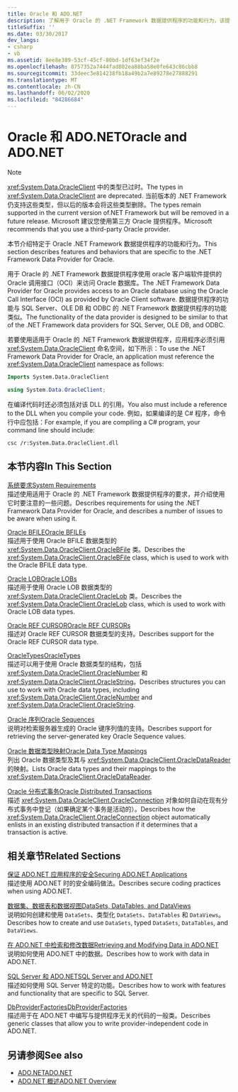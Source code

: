 ```yaml
---
title: Oracle 和 ADO.NET
description: 了解用于 Oracle 的 .NET Framework 数据提供程序的功能和行为，该提供程序可使用 Oracle 调用接口访问 Oracle 数据库。
titleSuffix: ''
ms.date: 03/30/2017
dev_langs:
- csharp
- vb
ms.assetid: 8ee8e389-53cf-45cf-80bd-1df63ef34f2e
ms.openlocfilehash: 8757352a7444fad802ea88ba58e0fe643c86cbb8
ms.sourcegitcommit: 33deec3e814238fb18a49b2a7e89278e27888291
ms.translationtype: MT
ms.contentlocale: zh-CN
ms.lasthandoff: 06/02/2020
ms.locfileid: "84286684"
---
```

# <a name="oracle-and-adonet"></a><span data-ttu-id="5fee1-103">Oracle 和 ADO.NET</span><span class="sxs-lookup"><span data-stu-id="5fee1-103">Oracle and ADO.NET</span></span>
> [!NOTE]
> <span data-ttu-id="5fee1-104"><xref:System.Data.OracleClient> 中的类型已过时。</span><span class="sxs-lookup"><span data-stu-id="5fee1-104">The types in <xref:System.Data.OracleClient> are deprecated.</span></span> <span data-ttu-id="5fee1-105">当前版本的 .NET Framework 仍支持这些类型，但以后的版本会将这些类型删除。</span><span class="sxs-lookup"><span data-stu-id="5fee1-105">The types remain supported in the current version of.NET Framework but will be removed in a future release.</span></span> <span data-ttu-id="5fee1-106">Microsoft 建议您使用第三方 Oracle 提供程序。</span><span class="sxs-lookup"><span data-stu-id="5fee1-106">Microsoft recommends that you use a third-party Oracle provider.</span></span>  
  
 <span data-ttu-id="5fee1-107">本节介绍特定于 Oracle .NET Framework 数据提供程序的功能和行为。</span><span class="sxs-lookup"><span data-stu-id="5fee1-107">This section describes features and behaviors that are specific to the .NET Framework Data Provider for Oracle.</span></span>  
  
 <span data-ttu-id="5fee1-108">用于 Oracle 的 .NET Framework 数据提供程序使用 oracle 客户端软件提供的 Oracle 调用接口（OCI）来访问 Oracle 数据库。</span><span class="sxs-lookup"><span data-stu-id="5fee1-108">The .NET Framework Data Provider for Oracle provides access to an Oracle database using the Oracle Call Interface (OCI) as provided by Oracle Client software.</span></span> <span data-ttu-id="5fee1-109">数据提供程序的功能与 SQL Server、OLE DB 和 ODBC 的 .NET Framework 数据提供程序的功能类似。</span><span class="sxs-lookup"><span data-stu-id="5fee1-109">The functionality of the data provider is designed to be similar to that of the .NET Framework data providers for SQL Server, OLE DB, and ODBC.</span></span>  
  
 <span data-ttu-id="5fee1-110">若要使用适用于 Oracle 的 .NET Framework 数据提供程序，应用程序必须引用 <xref:System.Data.OracleClient> 命名空间，如下所示：</span><span class="sxs-lookup"><span data-stu-id="5fee1-110">To use the .NET Framework Data Provider for Oracle, an application must reference the <xref:System.Data.OracleClient> namespace as follows:</span></span>  
  
```vb  
Imports System.Data.OracleClient  
```  
  
```csharp  
using System.Data.OracleClient;  
```  
  
 <span data-ttu-id="5fee1-111">在编译代码时还必须包括对该 DLL 的引用。</span><span class="sxs-lookup"><span data-stu-id="5fee1-111">You also must include a reference to the DLL when you compile your code.</span></span> <span data-ttu-id="5fee1-112">例如，如果编译的是 C# 程序，命令行中应包括：</span><span class="sxs-lookup"><span data-stu-id="5fee1-112">For example, if you are compiling a C# program, your command line should include:</span></span>  
  
```console
csc /r:System.Data.OracleClient.dll  
```  
  
## <a name="in-this-section"></a><span data-ttu-id="5fee1-113">本节内容</span><span class="sxs-lookup"><span data-stu-id="5fee1-113">In This Section</span></span>  
 [<span data-ttu-id="5fee1-114">系统要求</span><span class="sxs-lookup"><span data-stu-id="5fee1-114">System Requirements</span></span>](system-requirements-for-the-dotnet-data-provider-for-oracle.md)  
 <span data-ttu-id="5fee1-115">描述使用适用于 Oracle 的 .NET Framework 数据提供程序的要求，并介绍使用它时要注意的一些问题。</span><span class="sxs-lookup"><span data-stu-id="5fee1-115">Describes requirements for using the .NET Framework Data Provider for Oracle, and describes a number of issues to be aware when using it.</span></span>  
  
 [<span data-ttu-id="5fee1-116">Oracle BFILE</span><span class="sxs-lookup"><span data-stu-id="5fee1-116">Oracle BFILEs</span></span>](oracle-bfiles.md)  
 <span data-ttu-id="5fee1-117">描述用于使用 Oracle BFILE 数据类型的 <xref:System.Data.OracleClient.OracleBFile> 类。</span><span class="sxs-lookup"><span data-stu-id="5fee1-117">Describes the <xref:System.Data.OracleClient.OracleBFile> class, which is used to work with the Oracle BFILE data type.</span></span>  
  
 [<span data-ttu-id="5fee1-118">Oracle LOB</span><span class="sxs-lookup"><span data-stu-id="5fee1-118">Oracle LOBs</span></span>](oracle-lobs.md)  
 <span data-ttu-id="5fee1-119">描述用于使用 Oracle LOB 数据类型的 <xref:System.Data.OracleClient.OracleLob> 类。</span><span class="sxs-lookup"><span data-stu-id="5fee1-119">Describes the <xref:System.Data.OracleClient.OracleLob> class, which is used to work with Oracle LOB data types.</span></span>  
  
 [<span data-ttu-id="5fee1-120">Oracle REF CURSOR</span><span class="sxs-lookup"><span data-stu-id="5fee1-120">Oracle REF CURSORs</span></span>](oracle-ref-cursors.md)  
 <span data-ttu-id="5fee1-121">描述对 Oracle REF CURSOR 数据类型的支持。</span><span class="sxs-lookup"><span data-stu-id="5fee1-121">Describes support for the Oracle REF CURSOR data type.</span></span>  
  
 [<span data-ttu-id="5fee1-122">OracleTypes</span><span class="sxs-lookup"><span data-stu-id="5fee1-122">OracleTypes</span></span>](oracletypes.md)  
 <span data-ttu-id="5fee1-123">描述可以用于使用 Oracle 数据类型的结构，包括 <xref:System.Data.OracleClient.OracleNumber> 和 <xref:System.Data.OracleClient.OracleString>。</span><span class="sxs-lookup"><span data-stu-id="5fee1-123">Describes structures you can use to work with Oracle data types, including <xref:System.Data.OracleClient.OracleNumber> and <xref:System.Data.OracleClient.OracleString>.</span></span>  
  
 [<span data-ttu-id="5fee1-124">Oracle 序列</span><span class="sxs-lookup"><span data-stu-id="5fee1-124">Oracle Sequences</span></span>](oracle-sequences.md)  
 <span data-ttu-id="5fee1-125">说明对检索服务器生成的 Oracle 键序列值的支持。</span><span class="sxs-lookup"><span data-stu-id="5fee1-125">Describes support for retrieving the server-generated key Oracle Sequence values.</span></span>  
  
 [<span data-ttu-id="5fee1-126">Oracle 数据类型映射</span><span class="sxs-lookup"><span data-stu-id="5fee1-126">Oracle Data Type Mappings</span></span>](oracle-data-type-mappings.md)  
 <span data-ttu-id="5fee1-127">列出 Oracle 数据类型及其与 <xref:System.Data.OracleClient.OracleDataReader> 的映射。</span><span class="sxs-lookup"><span data-stu-id="5fee1-127">Lists Oracle data types and their mappings to the <xref:System.Data.OracleClient.OracleDataReader>.</span></span>  
  
 [<span data-ttu-id="5fee1-128">Oracle 分布式事务</span><span class="sxs-lookup"><span data-stu-id="5fee1-128">Oracle Distributed Transactions</span></span>](oracle-distributed-transactions.md)  
 <span data-ttu-id="5fee1-129">描述 <xref:System.Data.OracleClient.OracleConnection> 对象如何自动在现有分布式事务中登记（如果确定某个事务是活动的）。</span><span class="sxs-lookup"><span data-stu-id="5fee1-129">Describes how the <xref:System.Data.OracleClient.OracleConnection> object automatically enlists in an existing distributed transaction if it determines that a transaction is active.</span></span>  
  
## <a name="related-sections"></a><span data-ttu-id="5fee1-130">相关章节</span><span class="sxs-lookup"><span data-stu-id="5fee1-130">Related Sections</span></span>  
 [<span data-ttu-id="5fee1-131">保证 ADO.NET 应用程序的安全</span><span class="sxs-lookup"><span data-stu-id="5fee1-131">Securing ADO.NET Applications</span></span>](securing-ado-net-applications.md)  
 <span data-ttu-id="5fee1-132">描述使用 ADO.NET 时的安全编码做法。</span><span class="sxs-lookup"><span data-stu-id="5fee1-132">Describes secure coding practices when using ADO.NET.</span></span>  
  
 [<span data-ttu-id="5fee1-133">数据集、数据表和数据视图</span><span class="sxs-lookup"><span data-stu-id="5fee1-133">DataSets, DataTables, and DataViews</span></span>](./dataset-datatable-dataview/index.md)  
 <span data-ttu-id="5fee1-134">说明如何创建和使用 `DataSets`、类型化 `DataSets`、`DataTables` 和 `DataViews`。</span><span class="sxs-lookup"><span data-stu-id="5fee1-134">Describes how to create and use `DataSets`, typed `DataSets`, `DataTables`, and `DataViews`.</span></span>  
  
 [<span data-ttu-id="5fee1-135">在 ADO.NET 中检索和修改数据</span><span class="sxs-lookup"><span data-stu-id="5fee1-135">Retrieving and Modifying Data in ADO.NET</span></span>](retrieving-and-modifying-data.md)  
 <span data-ttu-id="5fee1-136">说明如何使用 ADO.NET 中的数据。</span><span class="sxs-lookup"><span data-stu-id="5fee1-136">Describes how to work with data in ADO.NET.</span></span>  
  
 [<span data-ttu-id="5fee1-137">SQL Server 和 ADO.NET</span><span class="sxs-lookup"><span data-stu-id="5fee1-137">SQL Server and ADO.NET</span></span>](./sql/index.md)  
 <span data-ttu-id="5fee1-138">描述如何使用 SQL Server 特定的功能。</span><span class="sxs-lookup"><span data-stu-id="5fee1-138">Describes how to work with features and functionality that are specific to SQL Server.</span></span>  
  
 [<span data-ttu-id="5fee1-139">DbProviderFactories</span><span class="sxs-lookup"><span data-stu-id="5fee1-139">DbProviderFactories</span></span>](dbproviderfactories.md)  
 <span data-ttu-id="5fee1-140">描述用于在 ADO.NET 中编写与提供程序无关的代码的一般类。</span><span class="sxs-lookup"><span data-stu-id="5fee1-140">Describes generic classes that allow you to write provider-independent code in ADO.NET.</span></span>  
  
## <a name="see-also"></a><span data-ttu-id="5fee1-141">另请参阅</span><span class="sxs-lookup"><span data-stu-id="5fee1-141">See also</span></span>

- [<span data-ttu-id="5fee1-142">ADO.NET</span><span class="sxs-lookup"><span data-stu-id="5fee1-142">ADO.NET</span></span>](index.md)
- [<span data-ttu-id="5fee1-143">ADO.NET 概述</span><span class="sxs-lookup"><span data-stu-id="5fee1-143">ADO.NET Overview</span></span>](ado-net-overview.md)
